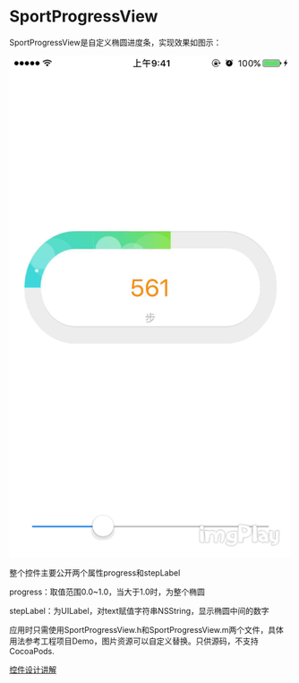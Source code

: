 # SportProgressView

SportProgressView是自定义椭圆进度条，实现效果如图示：

![SportProgressViewDemo](SportProgressViewDemo.GIF)

整个控件主要公开两个属性progress和stepLabel

progress：取值范围0.0~1.0，当大于1.0时，为整个椭圆

stepLabel：为UILabel，对text赋值字符串NSString，显示椭圆中间的数字



应用时只需使用SportProgressView.h和SportProgressView.m两个文件，具体用法参考工程项目Demo，图片资源可以自定义替换。只供源码，不支持CocoaPods.



[控件设计讲解](https://robinshare.github.io/md//iOSOCMark/2017/iOS开发UI篇之使用Quartz2D绘制椭圆进度条.html)
